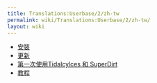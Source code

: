 ```yaml
---
title: Translations:Userbase/2/zh-tw
permalink: wiki/Translations:Userbase/2/zh-tw/
layout: wiki
---
```


-   [安裝](/wiki/Installation "wikilink")
-   [更新](/wiki/Upgrading "wikilink")
-   [第一次使用Tidalcylces 和
    SuperDirt](/wiki/Start_tidalcycles_and_superdirt_for_the_first_time "wikilink")
-   [教程](/wiki/Tutorial "wikilink")
